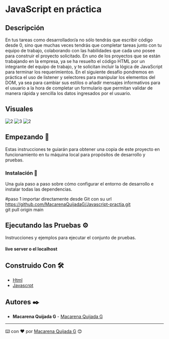 # JavaScript en práctica

## Descripción
En tus tareas como desarrollador/a no sólo tendrás que escribir código desde 0, sino que muchas veces tendrás que completar tareas junto con tu equipo de trabajo, colaborando con las habilidades que cada uno posee para construir el proyecto solicitado.
En uno de los proyectos que se están trabajando en la empresa, ya se ha resuelto el código HTML por un integrante del equipo de trabajo, y te solicitan incluir la lógica de JavaScript para terminar los requerimientos.
En el siguiente desafío pondremos en práctica el uso de listener y selectores para manipular los elementos del DOM, ya sea para cambiar sus estilos o añadir mensajes informativos para el usuario a la hora de completar un formulario que permitan validar de manera rápida y sencilla los datos ingresados por el usuario.
## Visuales 
![2](https://github.com/MacarenaQuijadaG/Javascript-practia/assets/50925916/30f0dc25-3962-4b83-bd71-ce1b765bf790)
![3](https://github.com/MacarenaQuijadaG/Javascript-practia/assets/50925916/9ded0f57-cf9a-46e3-8afb-7044450be386)
![2](https://github.com/MacarenaQuijadaG/Javascript-practia/assets/50925916/70ebcbc3-2fa9-433b-b5fb-2e7f0eae5b7f)


## Empezando 🚀

Estas instrucciones te guiarán para obtener una copia de este proyecto en funcionamiento en tu máquina local para propósitos de desarrollo y pruebas.


### Instalación 🔧

Una guía paso a paso sobre cómo configurar el entorno de desarrollo e instalar todas las dependencias.

#paso 1
importar directamente desde Git con su url https://github.com/MacarenaQuijadaG/Javascript-practia.git                   
git pull origin main

## Ejecutando las Pruebas ⚙️

Instrucciones y ejemplos para ejecutar el conjunto de pruebas.

#### live server o el localhost

## Construido Con 🛠️

- [Html](https://developer.mozilla.org/en-US/docs/Web/HTML) 
- [Javascrpt](https://developer.mozilla.org/es/docs/Web/JavaScript)

  
## Autores ✒️

- **Macarena Quijada G** - [Macarena Quijada G](https://github.com/MacarenaQuijadaG)

---

⌨️ con ❤️ por [Macarena Quijada G](https://github.com/MacarenaQuijadaG) 😊
